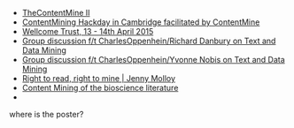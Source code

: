 


- [TheContentMine II](https://vimeo.com/110908526)
- [ContentMining Hackday in Cambridge facilitated by ContentMine](https://www.youtube.com/watch?v=YWG57l-v_g4)
- [Wellcome Trust, 13 - 14th April 2015](https://www.youtube.com/watch?v=rnKUkrIOF4k)
- [Group discussion f/t CharlesOppenhein/Richard Danbury on Text and Data Mining](https://www.youtube.com/watch?v=MDb_8kWeJak)
- [Group discussion f/t CharlesOppenhein/Yvonne Nobis on Text and Data Mining](https://www.youtube.com/watch?v=xQ2FLJwkEIk)
- [Right to read, right to mine | Jenny Molloy](https://www.youtube.com/watch?v=QdEfGx5VAso)
- [Content Mining of the bioscience literature](https://www.youtube.com/watch?v=G9LePsd9R9A)
- []()




where is the poster?













